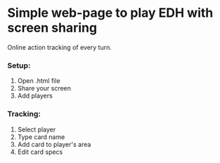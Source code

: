 # Simple web-page to play EDH with screen sharing

Online action tracking of every turn.

### Setup:
1. Open .html file
2. Share your screen
3. Add players

### Tracking:
1. Select player
2. Type card name
3. Add card to player's area
4. Edit card specs
